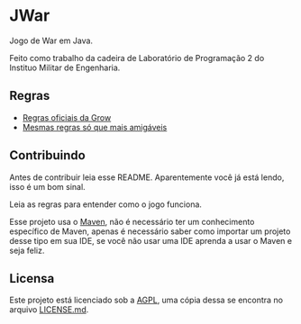 # JWar

Jogo de War em Java.

Feito como trabalho da cadeira de Laboratório de Programação 2 do Instituo Militar de Engenharia.

## Regras

- [Regras oficiais da Grow](http://www.grow.com.br/uploads/p185601alh15441mm1q3q1mjn1j011.pdf)
- [Mesmas regras só que mais amigáveis](http://regras.net/jogo-war/)

## Contribuindo

Antes de contribuir leia esse README. Aparentemente você já está lendo, isso é um bom sinal.

Leia as regras para entender como o jogo funciona.

Esse projeto usa o [Maven](http://maven.apache.org/), não é necessário ter um conhecimento específico
de Maven, apenas é necessário saber como importar um projeto desse tipo em sua IDE, se você não usar
uma IDE aprenda a usar o Maven e seja feliz.

## Licensa

Este projeto está licenciado sob a [AGPL](http://www.gnu.org/licenses/agpl-3.0.html), uma cópia dessa
se encontra no arquivo [LICENSE.md](LICENSE.md).
